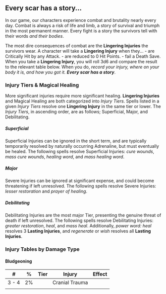 ## Every scar has a story...
In our game, our characters experience combat and brutality nearly every day. Combat is always a risk of life and limb, a story of survival and triumph in the most permanent manner. Every fight is a story the survivors tell with their words *and their bodies*. 

The most dire consequences of combat are the **Lingering Injuries** the survivors wear. A character will take a **Lingering Injury** when they...
	- are Critically Hit by any Attack.
	- are reduced to 0 Hit Points.
	- fail a Death Save.
When you take a **Lingering Injury**, you will roll 3d6 and compare the result to the relevant table below. When you do, *record your injury, where on your body it is, and how you got it.* ***Every scar has a story***.

### Injury Tiers & Magical Healing
More significant injuries require more significant healing. **Lingering Injuries** and Magical Healing are both categorized into *Injury Tiers*. Spells listed in a given *Injury Tiers* resolve one **Lingering Injury** in the same tier or lower. The *Injury Tiers*, in ascending order, are as follows; Superficial, Major, and Debilitating.

##### Superficial
Superficial Injuries can be ignored in the short term, and are typically temporarily resolved by naturally occurring Adrenaline, but must eventually be healed. The following spells resolve Superficial Injuries: *cure wounds*, *mass cure wounds*, *healing word*, and *mass healing word*.

##### Major
Severe Injuries can be ignored at significant expense, and could become threatening if left unresolved. The following spells resolve Severe Injuries: *lesser restoration* and *prayer of healing*.

##### Debilitating
Debilitating Injuries are the most major Tier, presenting the genuine threat of death if left unresolved. The following spells resolve Debilitating Injuries: *greater restoration*, *heal*, and *mass heal*. Additionally, *power word: heal* resolves 3 **Lasting Injuries**, and *regenerate* or *wish* resolves all **Lasting Injuries**.

### Injury Tables by Damage Type
#### Bludgeoning
| #     | %   | Tier | Injury         | Effect |
| ----- | --- | ---- | -------------- | ------ |
| 3 - 4 | 2%  |      | Cranial Trauma |        |
|       |     |      |                |        |
